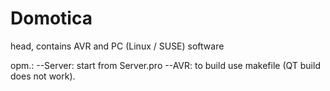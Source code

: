 # Domotica
head, contains AVR and PC  (Linux / SUSE) software

opm.:
--Server:
  start from Server.pro
--AVR:
  to build use makefile (QT build does not work).
